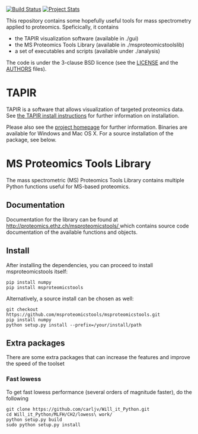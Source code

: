 [![Build Status](https://travis-ci.org/msproteomicstools/msproteomicstools.svg?branch=master)](https://travis-ci.org/msproteomicstools/msproteomicstools) [![Project Stats](https://www.openhub.net/p/msproteomicstools/widgets/project_thin_badge.gif)](https://www.openhub.net/p/msproteomicstools)

This repository contains some hopefully useful tools for mass spectrometry
applied to proteomics. Speficically, it contains 

- the TAPIR visualization software (available in ./gui)
- the MS Proteomics Tools Library (available in ./msproteomicstoolslib)
- a set of executables and scripts (available under ./analysis)

The code is under the 3-clause BSD licence (see the [LICENSE](LICENSE)
and the [AUTHORS](AUTHORS.txt)  files).

# TAPIR 

TAPIR is a software that allows visualization of targeted proteomics data. See
[the TAPIR install instructions](INSTALL-TAPIR) for further information on
installation.

Please also see the [project homepage](http://proteomics.ethz.ch/tapir/)
for further information.  Binaries are available for Windows and Mac OS X. For
a source installation of the package, see below.

# MS Proteomics Tools Library 

The mass spectrometric (MS) Proteomics Tools Library contains multiple Python
functions useful for MS-based proteomics.

## Documentation

Documentation for the library can be found at [http://proteomics.ethz.ch/msproteomicstools/ ](http://proteomics.ethz.ch/msproteomicstools/) which contains source code documentation of the available functions and objects.

## Install ##

After installing the dependencies, you can proceed to install msproteomicstools itself:

    pip install numpy
    pip install msproteomicstools

Alternatively, a source install can be chosen as well:

    git checkout https://github.com/msproteomicstools/msproteomicstools.git
    pip install numpy
    python setup.py install --prefix=/your/install/path 


## Extra packages 

There are some extra packages that can increase the features and improve the speed of the toolset

### Fast lowess

To get fast lowess performance (several orders of magnitude faster), do the
following

    git clone https://github.com/carljv/Will_it_Python.git
    cd Will_it_Python/MLFH/CH2/lowess\ work/
    python setup.py build
    sudo python setup.py install


